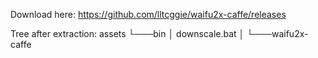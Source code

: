 Download here: https://github.com/lltcggie/waifu2x-caffe/releases

Tree after extraction:
assets
└───bin
    │   downscale.bat
    │
    └───waifu2x-caffe
